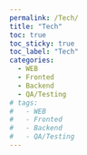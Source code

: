 ```yaml
---
permalink: /Tech/
title: "Tech"
toc: true
toc_sticky: true
toc_label: "Tech"
categories:
  - WEB
  - Fronted
  - Backend
  - QA/Testing
# tags:
#   - WEB
#   - Fronted
#   - Backend
#   - QA/Testing
---
```

